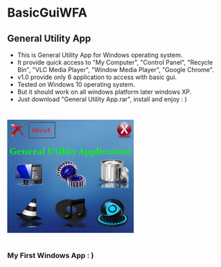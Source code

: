 # BasicGuiWFA

## General Utility App
* This is General Utility App for Windows operating system.
* It provide quick access to "My Computer", "Control Panel", "Recycle Bin", "VLC Media Player", "Window Media Player", "Google Chrome".
* v1.0 provide only 6 application to access with basic gui.
* Tested on Windows 10 operating system.
* But it should work on all windows platform later windows XP.
* Just download "General Utility App.rar", install and enjoy : )

#
![ScreenShot](https://github.com/Deepak5j/BasicGuiWFA/blob/master/BUApp.PNG)
#
### My First Windows App : )
